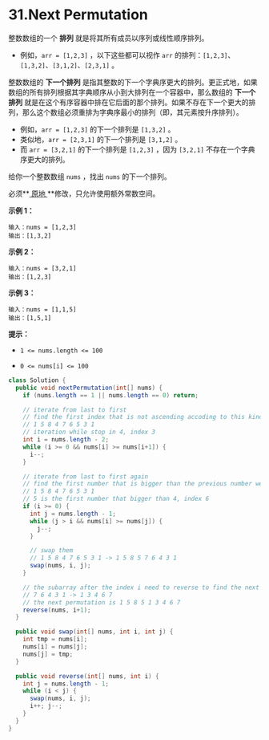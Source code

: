 # 31.Next Permutation

整数数组的一个 **排列** 就是将其所有成员以序列或线性顺序排列。

- 例如，`arr = [1,2,3]` ，以下这些都可以视作 `arr` 的排列：`[1,2,3]`、`[1,3,2]`、`[3,1,2]`、`[2,3,1]` 。

整数数组的 **下一个排列** 是指其整数的下一个字典序更大的排列。更正式地，如果数组的所有排列根据其字典顺序从小到大排列在一个容器中，那么数组的 **下一个排列** 就是在这个有序容器中排在它后面的那个排列。如果不存在下一个更大的排列，那么这个数组必须重排为字典序最小的排列（即，其元素按升序排列）。

- 例如，`arr = [1,2,3]` 的下一个排列是 `[1,3,2]` 。
- 类似地，`arr = [2,3,1]` 的下一个排列是 `[3,1,2]` 。
- 而 `arr = [3,2,1]` 的下一个排列是 `[1,2,3]` ，因为 `[3,2,1]` 不存在一个字典序更大的排列。

给你一个整数数组 `nums` ，找出 `nums` 的下一个排列。

必须**[ 原地 ](https://baike.baidu.com/item/原地算法)**修改，只允许使用额外常数空间。

 

**示例 1：**

```
输入：nums = [1,2,3]
输出：[1,3,2]
```

**示例 2：**

```
输入：nums = [3,2,1]
输出：[1,2,3]
```

**示例 3：**

```
输入：nums = [1,1,5]
输出：[1,5,1]
```

 

**提示：**

- `1 <= nums.length <= 100`

- `0 <= nums[i] <= 100`

  

```java
class Solution {
  public void nextPermutation(int[] nums) {
    if (nums.length == 1 || nums.length == 0) return;

    // iterate from last to first
    // find the first index that is not ascending accoding to this kind of iteration
    // 1 5 8 4 7 6 5 3 1
    // iteration while stop in 4, index 3
    int i = nums.length - 2;
    while (i >= 0 && nums[i] >= nums[i+1]) {
      i--;
    }

    // iterate from last to first again
    // find the first number that is bigger than the previous number we found
    // 1 5 8 4 7 6 5 3 1
    // 5 is the first number that bigger than 4, index 6
    if (i >= 0) {
      int j = nums.length - 1;
      while (j > i && nums[i] >= nums[j]) {
        j--;
      }

      // swap them
      // 1 5 8 4 7 6 5 3 1 -> 1 5 8 5 7 6 4 3 1
      swap(nums, i, j);
    }

    // the subarray after the index i need to reverse to find the next permutation
    // 7 6 4 3 1 -> 1 3 4 6 7
    // the next permutation is 1 5 8 5 1 3 4 6 7
    reverse(nums, i+1);
  }

  public void swap(int[] nums, int i, int j) {
    int tmp = nums[i];
    nums[i] = nums[j];
    nums[j] = tmp;
  }

  public void reverse(int[] nums, int i) {
    int j = nums.length - 1;
    while (i < j) {
      swap(nums, i, j);
      i++; j--;
    }
  }
}
```

